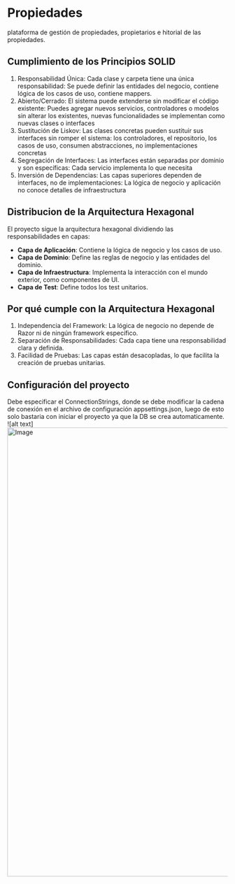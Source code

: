 # Propiedades
plataforma de gestión de propiedades, propietarios e hitorial de las propiedades. 

## Cumplimiento de los Principios SOLID
1. Responsabilidad Única: Cada clase y carpeta tiene una única responsabilidad: Se puede definir las entidades del negocio, contiene lógica de los casos de uso, contiene mappers.
2. Abierto/Cerrado: El sistema puede extenderse sin modificar el código existente: Puedes agregar nuevos servicios, controladores o modelos sin alterar los existentes, nuevas funcionalidades se implementan como nuevas clases o interfaces
3. Sustitución de Liskov: Las clases concretas pueden sustituir sus interfaces sin romper el sistema: los controladores, el repositorio, los casos de uso, consumen abstracciones, no implementaciones concretas
4. Segregación de Interfaces: Las interfaces están separadas por dominio y son específicas: Cada servicio implementa lo que necesita
5. Inversión de Dependencias: Las capas superiores dependen de interfaces, no de implementaciones:
La lógica de negocio y aplicación no conoce detalles de infraestructura
 
## Distribucion de la Arquitectura Hexagonal
El proyecto sigue la arquitectura hexagonal dividiendo las responsabilidades en capas:

* **Capa de Aplicación**: Contiene la lógica de negocio y los casos de uso.
* **Capa de Dominio**: Define las reglas de negocio y las entidades del dominio.
* **Capa de Infraestructura**: Implementa la interacción con el mundo exterior, como componentes de UI.
* **Capa de Test**: Define todos los test unitarios.

## Por qué cumple con la Arquitectura Hexagonal
1. Independencia del Framework: La lógica de negocio no depende de Razor ni de ningún framework específico.
2. Separación de Responsabilidades: Cada capa tiene una responsabilidad clara y definida.
3. Facilidad de Pruebas: Las capas están desacopladas, lo que facilita la creación de pruebas unitarias.

## Configuración del proyecto
Debe especificar el ConnectionStrings, donde se debe modificar la cadena de conexión en el archivo de configuración appsettings.json, luego de esto solo bastaria con iniciar el proyecto ya que la DB se crea automaticamente.
![alt text]<img width="1912" height="1027" alt="Image" src="https://github.com/user-attachments/assets/8fb77c45-670f-451d-a127-48b458abfc49" />
